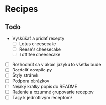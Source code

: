 # Recipes

## Todo

* Vyskúšať a pridať recepty
  * [ ] Lotus cheesecake
  * [ ] Reese's cheesecake
  * [ ] Toffifee cheesecake
* [ ] Rozhodnúť sa v akom jazyku to všetko bude
* [ ] Rozdeliť compile.py
* [ ] Štýly stránok
* [ ] Podpora obrázkov
* [ ] Nejaký krátky popis do README
* [ ] Radenie a rozumné grupovanie receptov
* [ ] Tagy k jednotlivým receptom?
